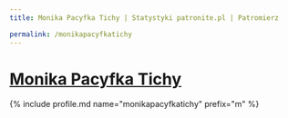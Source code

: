 ```yaml
---
title: Monika Pacyfka Tichy | Statystyki patronite.pl | Patromierz

permalink: /monikapacyfkatichy
---
```


# [Monika Pacyfka Tichy](https://patronite.pl/monikapacyfkatichy)

{% include profile.md name="monikapacyfkatichy" prefix="m" %}
